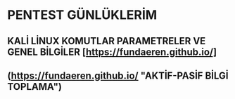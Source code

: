 # PENTEST GÜNLÜKLERİM

## KALİ LİNUX KOMUTLAR PARAMETRELER VE GENEL BİLGİLER [https://fundaeren.github.io/]
## (https://fundaeren.github.io/ "AKTİF-PASİF BİLGİ TOPLAMA")
